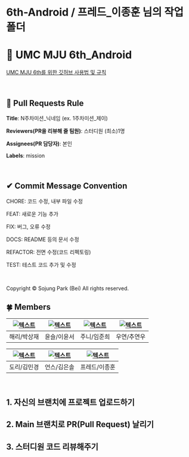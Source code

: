 # 6th-Android / 프레드_이종훈 님의 작업 폴더

# 💚 UMC MJU 6th_Android

[UMC MJU 6th를 위한 깃허브 사용법 및 규칙](https://www.notion.so/UMC-MJU-GITHUB-RULE-49d597d8c58c4089a4c51a519b7d5350?pvs=21)

<br>

## 🌱 Pull Requests Rule

**Title**: N주차미션_닉네임 (ex. 1주차미션_제이)

**Reviewers(PR을 리뷰해 줄 팀원)**: 스터디원 (최소)1명

**Assignees(PR 담당자)**: 본인

**Labels**: mission

<br>

## ✔ Commit Message Convention

CHORE: 코드 수정, 내부 파일 수정

FEAT: 새로운 기능 추가

FIX: 버그, 오류 수정

DOCS: README 등의 문서 수정

REFACTOR: 전면 수정(코드 리펙토링)

TEST: 테스트 코드 추가 및 수정

<br>

Copyright © Sojung Park (Bei) All rights reserved.


## 🍀 Members
| [![텍스트](https://avatars.githubusercontent.com/u/128218483?v=4)](https://github.com/saojaem) | [![텍스트](https://avatars.githubusercontent.com/u/164713708?v=4)](https://github.com/L3416yst) | [![텍스트](https://avatars.githubusercontent.com/u/150216299?v=4)](https://github.com/thos0412) | [![텍스트](https://avatars.githubusercontent.com/u/111961655?v=4)](https://github.com/starshape7) |
|:---:|:---:|:---:|:---:|
| 해리/박상재 | 윤슬/이윤서 | 주니/임준희 | 우연/추연우 |

| [![텍스트](https://avatars.githubusercontent.com/u/113087916?v=4)](https://github.com/m01310g) | [![텍스트](https://avatars.githubusercontent.com/u/163288437?v=4)](https://github.com/eunsol1530) | [![텍스트](https://avatars.githubusercontent.com/u/155813460?v=4)](https://github.com/fredleeJH) |
|:---:|:---:|:---:|
| 도리/김민경 | 언스/김은솔 | 프레드/이종훈 |

<br>

## 1. 자신의 브랜치에 프로젝트 업로드하기

## 2. Main 브랜치로 PR(Pull Request) 날리기

## 3. 스터디원 코드 리뷰해주기

